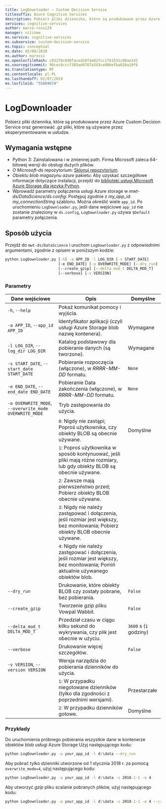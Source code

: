 ```yaml
---
title: LogDownloader — Custom Decision Service
titlesuffix: Azure Cognitive Services
description: Pobierz pliki dziennika, które są produkowane przez Azure Custom Decision Service.
services: cognitive-services
author: marco-rossi29
manager: nitinme
ms.service: cognitive-services
ms.subservice: custom-decision-service
ms.topic: conceptual
ms.date: 05/09/2018
ms.author: marossi
ms.openlocfilehash: c03278c0d0faced20f4e02fcc1f61531c88ae141
ms.sourcegitcommit: 90cec6cccf303ad4767a343ce00befba020a10f6
ms.translationtype: MT
ms.contentlocale: pl-PL
ms.lasthandoff: 02/07/2019
ms.locfileid: "55869674"
---
```

# <a name="logdownloader"></a>LogDownloader

Pobierz pliki dziennika, które są produkowane przez Azure Custom Decision Service oraz generować *.gz* pliki, które są używane przez eksperymentowanie w usłudze.

## <a name="prerequisites"></a>Wymagania wstępne

- Python 3: Zainstalowana i w zmiennej path. Firma Microsoft zaleca 64-bitowej wersji do obsługi dużych plików.
- *O Microsoft-ds* repozytorium: [Sklonuj repozytorium](https://github.com/Microsoft/mwt-ds).
- *Obiektu blob magazynu azure* pakietu: Aby uzyskać szczegółowe informacje dotyczące instalacji, przejdź do [biblioteki usługi Microsoft Azure Storage dla języka Python](https://github.com/Azure/azure-storage-python#option-1-via-pypi).
- Wprowadź parametry połączenia usługi Azure storage w *mwt-ds/DataScience/ds.config*: Postępuj zgodnie z *my_app_id: my_connectionString* szablonu. Można określić wiele `app_id`. Po uruchomieniu `LogDownloader.py`, jeśli dane wejściowe `app_id` nie zostanie znaleziony w `ds.config`, `LogDownloader.py` używa `$Default` parametry połączenia.

## <a name="usage"></a>Sposób użycia

Przejdź do `mwt-ds/DataScience` i uruchom `LogDownloader.py` z odpowiednimi argumentami, zgodnie z opisem w poniższym kodzie:

```cmd
python LogDownloader.py [-h] -a APP_ID -l LOG_DIR [-s START_DATE]
                        [-e END_DATE] [-o OVERWRITE_MODE] [--dry_run]
                        [--create_gzip] [--delta_mod_t DELTA_MOD_T]
                        [--verbose] [-v VERSION]
```

### <a name="parameters"></a>Parametry

| Dane wejściowe | Opis | Domyślne |
| --- | --- | --- |
| `-h`, `--help` | Pokaż komunikat pomocy i wyjścia. | |
| `-a APP_ID`, `--app_id APP_ID` | Identyfikator aplikacji (czyli usługi Azure Storage blob nazwę kontenera). | Wymagane |
| `-l LOG_DIR`, `--log_dir LOG_DIR` | Katalog podstawowy dla pobieranie danych (są tworzone).  | Wymagane |
| `-s START_DATE`, `--start_date START_DATE` | Pobieranie rozpoczęcia (włączone), w *RRRR-MM-DD* formatu. | `None` |
| `-e END_DATE`, `--end_date END_DATE` | Pobieranie Data zakończenia (włączone), w *RRRR-MM-DD* formatu. | `None` |
| `-o OVERWRITE_MODE`, `--overwrite_mode OVERWRITE_MODE` | Tryb zastępowania do użycia. | |
| | `0`: Nigdy nie zastąpi; Poproś użytkownika, czy obiekty BLOB są obecnie używane. | Domyślne | |
| | `1`: Poproś użytkownika w sposób kontynuować, jeśli pliki mają różne rozmiary, lub gdy obiekty BLOB są obecnie używane. | |
| | `2`: Zawsze mają pierwszeństwo przed; Pobierz obiekty BLOB obecnie używane. | |
| | `3`: Nigdy nie należy zastępować i dołączenia, jeśli rozmiar jest większy, bez monitowania; Pobierz obiekty BLOB obecnie używane. | |
| | `4`: Nigdy nie należy zastępować i dołączenia, jeśli rozmiar jest większy, bez monitowania; Pomiń aktualnie używanego obiektów blob. | |
| `--dry_run` | Drukowanie, które obiekty BLOB czy zostały pobrane, bez pobierania. | `False` |
| `--create_gzip` | Tworzenie *gzip* pliku Vowpal Wabbit. | `False` |
| `--delta_mod_t DELTA_MOD_T` | Przedział czasu w ciągu kilku sekund do wykrywania, czy plik jest obecnie w użyciu. | `3600` s (`1` godziny) |
| `--verbose` | Drukowanie więcej szczegółów. | `False` |
| `-v VERSION`, `--version VERSION` | Wersja narzędzia do pobierania dzienników do użycia. | |
| | `1`: W przypadku niegotowane dzienników (tylko dla zgodności z poprzednimi wersjami). | Przestarzałe |
| | `2`: W przypadku dzienników gotowe. | Domyślne |

### <a name="examples"></a>Przykłady

Do uruchomienia próbnego pobierania wszystkie dane w kontenerze obiektów blob usługi Azure Storage Użyj następującego kodu:
```cmd
python LogDownloader.py -a your_app_id -l d:\data --dry_run
```

Aby pobrać tylko dzienniki utworzone od 1 stycznia 2018 r. za pomocą `overwrite_mode=4`, użyj następującego kodu:
```cmd
python LogDownloader.py -a your_app_id -l d:\data -s 2018-1-1 -o 4
```

Aby utworzyć *gzip* pliku scalanie pobranych plików, użyj następującego kodu:
```cmd
python LogDownloader.py -a your_app_id -l d:\data -s 2018-1-1 -o 4 --create_gzip
```
